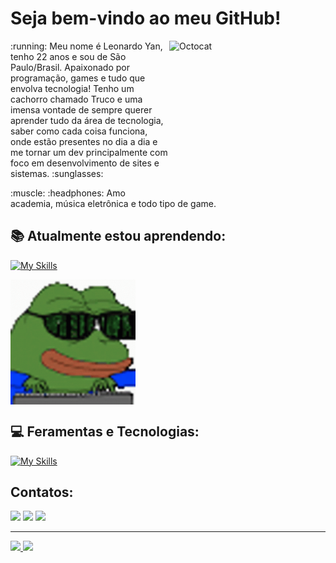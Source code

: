 # Seja bem-vindo ao meu GitHub! 
<img align="right" width="250" height="250" src="https://user-images.githubusercontent.com/71907948/206302297-4e9ef263-d22d-47fd-810b-ab5840ad6d09.png" alt="Octocat"/>
<p>:running: Meu nome é Leonardo Yan, tenho 22 anos e sou de São Paulo/Brasil. Apaixonado por programação, games e tudo que envolva tecnologia! Tenho um cachorro chamado Truco e uma imensa vontade de sempre querer aprender tudo da área de tecnologia, saber como cada coisa funciona, onde estão presentes no dia a dia e me tornar um dev principalmente com foco em desenvolvimento de sites e sistemas. :sunglasses: </p> 

<p> :muscle: :headphones: Amo academia, música eletrônica e todo tipo de game. </p>

## :books: Atualmente estou aprendendo: 
[![My Skills](https://skillicons.dev/icons?i=linux,js,nodejs,react)](https://skillicons.dev)

<img width="200" height="200" align="top" src="https://github.com/Risole490/Risole490/blob/main/hacker-pepe.gif" alt="Gif hacker pepe"/>

## :computer: Feramentas e Tecnologias:
[![My Skills](https://skillicons.dev/icons?i=html,css,git,github,figma,vscode,vercel)](https://skillicons.dev)


## Contatos:
<div>
  <a href="https://instagram.com/risol3" target="_blank"><img src="https://img.shields.io/badge/-Instagram-%23E4405F?style=for-the-badge&logo=instagram&logoColor=white" target="_blank"></a>
  <a href = "mailto: lyrsit6@gmail.com"><img src="https://img.shields.io/badge/Gmail-D14836?style=for-the-badge&logo=gmail&logoColor=white" target="_blank"></a>
  <a href="https://www.linkedin.com/in/leoyanricioli/" target="_blank"><img src="https://img.shields.io/badge/-LinkedIn-%230077B5?style=for-the-badge&logo=linkedin&logoColor=white" target="_blank"></a>   
</div>

<hr>
<div>
<a href="https://github.com/Risole490">
<img height="180em" src="https://github-readme-stats.vercel.app/api/top-langs/?username=Risole490&layout=compact&langs_count=7&theme=dracula"/>
<img height="180em" src="https://github-readme-stats.vercel.app/api?username=Risole490&show_icons=true&theme=dracula&include_all_commits=true&count_private=true"/>
</div>
